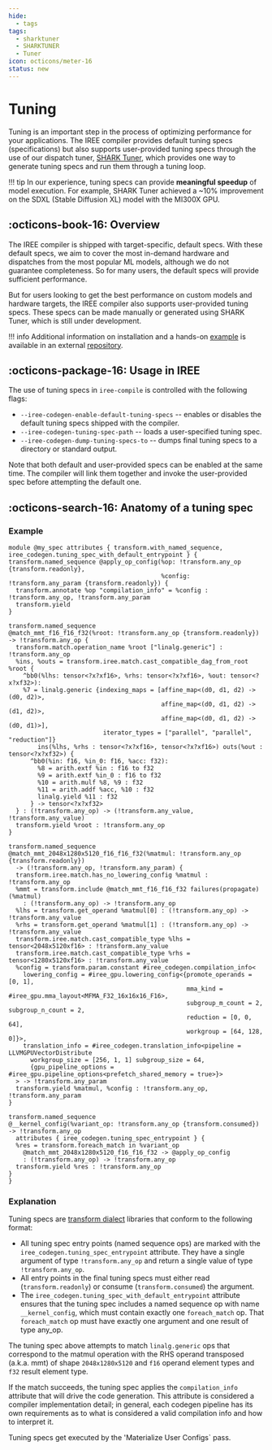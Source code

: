 ```yaml
---
hide:
  - tags
tags:
  - sharktuner
  - SHARKTUNER
  - Tuner
icon: octicons/meter-16
status: new
---
```


# Tuning

Tuning is an important step in the process of optimizing performance for your
applications. The IREE compiler provides default tuning specs (specifications)
but also supports user-provided tuning specs through the use of our dispatch
tuner, [SHARK Tuner](https://github.com/nod-ai/shark-ai/tree/main/sharktuner),
which provides one way to generate tuning specs and run them through a tuning
loop.

!!! tip
    In our experience, tuning specs can provide **meaningful speedup** of model
    execution. For example, SHARK Tuner achieved a ~10% improvement on the SDXL
    (Stable Diffusion XL) model with the MI300X GPU.

## :octicons-book-16: Overview

The IREE compiler is shipped with target-specific, default specs. With these
default specs, we aim to cover the most in-demand hardware and dispatches from
the most popular ML models, although we do not guarantee completeness. So for
many users, the default specs will provide sufficient performance.

But for users looking to get the best performance on custom models and hardware
targets, the IREE compiler also supports user-provided tuning specs. These
specs can be made manually or generated using SHARK Tuner, which is still under
development.

!!! info
    Additional information on installation and a hands-on
    [example](https://github.com/nod-ai/shark-ai/tree/main/sharktuner/model_tuner)
    is available in an external
    [repository](https://github.com/nod-ai/shark-ai/tree/main/sharktuner).

## :octicons-package-16: Usage in IREE

The use of tuning specs in `iree-compile` is controlled with the following
flags:

* `--iree-codegen-enable-default-tuning-specs` -- enables or disables the
  default tuning specs shipped with the compiler.
* `--iree-codegen-tuning-spec-path` -- loads a user-specified tuning spec.
* `--iree-codegen-dump-tuning-specs-to` -- dumps final tuning specs to a
  directory or standard output.

Note that both default and user-provided specs can be enabled at the same time.
The compiler will link them together and invoke the user-provided spec before
attempting the default one.

## :octicons-search-16: Anatomy of a tuning spec

### Example

```mlir
module @my_spec attributes { transform.with_named_sequence, iree_codegen.tuning_spec_with_default_entrypoint } {
transform.named_sequence @apply_op_config(%op: !transform.any_op {transform.readonly},
                                          %config: !transform.any_param {transform.readonly}) {
  transform.annotate %op "compilation_info" = %config : !transform.any_op, !transform.any_param
  transform.yield
}

transform.named_sequence
@match_mmt_f16_f16_f32(%root: !transform.any_op {transform.readonly}) -> !transform.any_op {
  transform.match.operation_name %root ["linalg.generic"] : !transform.any_op
  %ins, %outs = transform.iree.match.cast_compatible_dag_from_root %root {
    ^bb0(%lhs: tensor<?x?xf16>, %rhs: tensor<?x?xf16>, %out: tensor<?x?xf32>):
    %7 = linalg.generic {indexing_maps = [affine_map<(d0, d1, d2) -> (d0, d2)>,
                                          affine_map<(d0, d1, d2) -> (d1, d2)>,
                                          affine_map<(d0, d1, d2) -> (d0, d1)>],
                          iterator_types = ["parallel", "parallel", "reduction"]}
        ins(%lhs, %rhs : tensor<?x?xf16>, tensor<?x?xf16>) outs(%out : tensor<?x?xf32>) {
      ^bb0(%in: f16, %in_0: f16, %acc: f32):
        %8 = arith.extf %in : f16 to f32
        %9 = arith.extf %in_0 : f16 to f32
        %10 = arith.mulf %8, %9 : f32
        %11 = arith.addf %acc, %10 : f32
        linalg.yield %11 : f32
      } -> tensor<?x?xf32>
  } : (!transform.any_op) -> (!transform.any_value, !transform.any_value)
  transform.yield %root : !transform.any_op
}

transform.named_sequence
@match_mmt_2048x1280x5120_f16_f16_f32(%matmul: !transform.any_op {transform.readonly})
  -> (!transform.any_op, !transform.any_param) {
  transform.iree.match.has_no_lowering_config %matmul : !transform.any_op
  %mmt = transform.include @match_mmt_f16_f16_f32 failures(propagate) (%matmul)
    : (!transform.any_op) -> !transform.any_op
  %lhs = transform.get_operand %matmul[0] : (!transform.any_op) -> !transform.any_value
  %rhs = transform.get_operand %matmul[1] : (!transform.any_op) -> !transform.any_value
  transform.iree.match.cast_compatible_type %lhs = tensor<2048x5120xf16> : !transform.any_value
  transform.iree.match.cast_compatible_type %rhs = tensor<1280x5120xf16> : !transform.any_value
  %config = transform.param.constant #iree_codegen.compilation_info<
    lowering_config = #iree_gpu.lowering_config<{promote_operands = [0, 1],
                                                 mma_kind = #iree_gpu.mma_layout<MFMA_F32_16x16x16_F16>,
                                                 subgroup_m_count = 2, subgroup_n_count = 2,
                                                 reduction = [0, 0, 64],
                                                 workgroup = [64, 128, 0]}>,
    translation_info = #iree_codegen.translation_info<pipeline = LLVMGPUVectorDistribute
      workgroup_size = [256, 1, 1] subgroup_size = 64,
      {gpu_pipeline_options = #iree_gpu.pipeline_options<prefetch_shared_memory = true>}>
  > -> !transform.any_param
  transform.yield %matmul, %config : !transform.any_op, !transform.any_param
}

transform.named_sequence
@__kernel_config(%variant_op: !transform.any_op {transform.consumed}) -> !transform.any_op
  attributes { iree_codegen.tuning_spec_entrypoint } {
  %res = transform.foreach_match in %variant_op
    @match_mmt_2048x1280x5120_f16_f16_f32 -> @apply_op_config
    : (!transform.any_op) -> !transform.any_op
  transform.yield %res : !transform.any_op
}
}
```

### Explanation

Tuning specs are
[transform dialect](https://mlir.llvm.org/docs/Dialects/Transform/) libraries
that conform to the following format:

* All tuning spec entry points (named sequence ops) are marked with the
  `iree_codegen.tuning_spec_entrypoint` attribute. They have a single argument
  of type `!transform.any_op` and return a single value of type
  `!transform.any_op`.
* All entry points in the final tuning specs must either read
  (`transform.readonly`) or consume (`transform.consumed`) the argument.
* The `iree_codegen.tuning_spec_with_default_entrypoint` attribute ensures that
  the tuning spec includes a named sequence op with name `__kernel_config`, which
  must contain exactly one `foreach_match` op. That `foreach_match` op must have
  exactly one argument and one result of type any_op.

The tuning spec above attempts to match `linalg.generic` ops that correspond to the
matmul operation with the RHS operand transposed (a.k.a. mmt) of shape
`2048x1280x5120` and `f16` operand element types and `f32` result element type.

If the match succeeds, the tuning spec applies the `compilation_info` attribute
that will drive the code generation. This attribute is considered a compiler
implementation detail; in general, each codegen pipeline has its own
requirements as to what is considered a valid compilation info and how to
interpret it.

Tuning specs get executed by the 'Materialize User Configs` pass.
